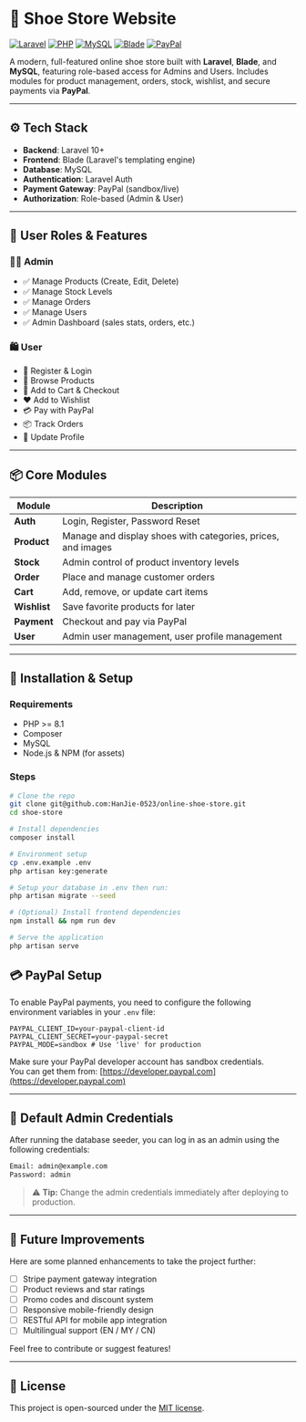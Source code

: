 # 👟 Shoe Store Website

[![Laravel](https://img.shields.io/badge/Laravel-10.x-red.svg)](https://laravel.com/)
[![PHP](https://img.shields.io/badge/PHP-%3E=8.1-blue.svg)](https://www.php.net/)
[![MySQL](https://img.shields.io/badge/Database-MySQL-blue.svg)](https://www.mysql.com/)
[![Blade](https://img.shields.io/badge/View-Blade-orange.svg)](https://laravel.com/docs/blade)
[![PayPal](https://img.shields.io/badge/Payments-PayPal-green.svg)](https://paypal.com/)

A modern, full-featured online shoe store built with **Laravel**, **Blade**, and **MySQL**, featuring role-based access for Admins and Users. Includes modules for product management, orders, stock, wishlist, and secure payments via **PayPal**.

---

## ⚙️ Tech Stack

- **Backend**: Laravel 10+
- **Frontend**: Blade (Laravel's templating engine)
- **Database**: MySQL
- **Authentication**: Laravel Auth
- **Payment Gateway**: PayPal (sandbox/live)
- **Authorization**: Role-based (Admin & User)

---

## 👥 User Roles & Features

### 🧑‍💼 Admin

- ✅ Manage Products (Create, Edit, Delete)
- ✅ Manage Stock Levels
- ✅ Manage Orders
- ✅ Manage Users
- ✅ Admin Dashboard (sales stats, orders, etc.)

### 🛍️ User

- 🔐 Register & Login
- 👟 Browse Products
- 🛒 Add to Cart & Checkout
- ❤️ Add to Wishlist
- 💳 Pay with PayPal
- 📦 Track Orders
- 🙍 Update Profile

---

## 📦 Core Modules

| Module        | Description                                                               |
|---------------|---------------------------------------------------------------------------|
| **Auth**      | Login, Register, Password Reset                                           |
| **Product**   | Manage and display shoes with categories, prices, and images              |
| **Stock**     | Admin control of product inventory levels                                 |
| **Order**     | Place and manage customer orders                                          |
| **Cart**      | Add, remove, or update cart items                                         |
| **Wishlist**  | Save favorite products for later                                          |
| **Payment**   | Checkout and pay via PayPal                                               |
| **User**      | Admin user management, user profile management                            |

---

## 🚀 Installation & Setup

### Requirements

- PHP >= 8.1
- Composer
- MySQL
- Node.js & NPM (for assets)

### Steps

```bash
# Clone the repo
git clone git@github.com:HanJie-0523/online-shoe-store.git
cd shoe-store

# Install dependencies
composer install

# Environment setup
cp .env.example .env
php artisan key:generate

# Setup your database in .env then run:
php artisan migrate --seed

# (Optional) Install frontend dependencies
npm install && npm run dev

# Serve the application
php artisan serve
```

## 💳 PayPal Setup

To enable PayPal payments, you need to configure the following environment variables in your `.env` file:

```env
PAYPAL_CLIENT_ID=your-paypal-client-id
PAYPAL_CLIENT_SECRET=your-paypal-secret
PAYPAL_MODE=sandbox # Use 'live' for production
```

Make sure your PayPal developer account has sandbox credentials.  
You can get them from: [https://developer.paypal.com](https://developer.paypal.com)

---

## 🔐 Default Admin Credentials

After running the database seeder, you can log in as an admin using the following credentials:

```bash
Email: admin@example.com  
Password: admin
```

> ⚠️ **Tip:** Change the admin credentials immediately after deploying to production.

---

## 🚧 Future Improvements

Here are some planned enhancements to take the project further:

- [ ] Stripe payment gateway integration  
- [ ] Product reviews and star ratings  
- [ ] Promo codes and discount system  
- [ ] Responsive mobile-friendly design  
- [ ] RESTful API for mobile app integration  
- [ ] Multilingual support (EN / MY / CN)  

Feel free to contribute or suggest features!

---

## 📄 License

This project is open-sourced under the [MIT license](https://opensource.org/licenses/MIT).
